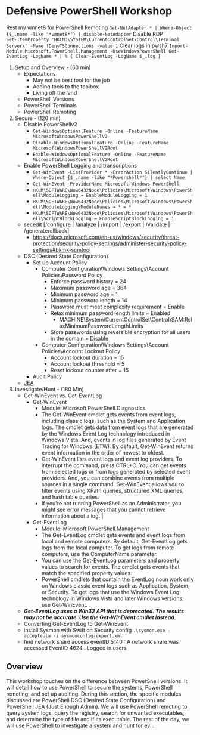 # Defensive PowerShell Workshop  

Rest my vmnet8 for PowerShell Remoting
`Get-NetAdapter * | Where-Object {$_.name -like "*vmnet8*"} | disable-NetAdapter`
Disable RDP  
`Set-ItemProperty 'HKLM:\SYSTEM\CurrentControlSet\Control\Terminal Server\' -Name fDenyTSConnections -value 1`
Clear logs in pwsh7
`Import-Module Microsoft.PowerShell.Management -UseWindowsPowerShell Get-EventLog -LogName * | % { Clear-EventLog -LogName $_.log }`

1. Setup and Overview - (60 min)
    * Expectations
        * May not be best tool for the job
        * Adding tools to the toolbox
        * Living off the land
    * PowerShell Versions
    * PowerShell Terminals
    * PowerShell Remoting
2. Secure - (120 min)
    * Disable PowerShellv2
        * `Get-WindowsOptionalFeature -Online -FeatureName MicrosoftWindowsPowerShellV2`
        * `Disable-WindowsOptionalFeature -Online -FeatureName MicrosoftWindowsPowerShellV2Root`
        * `Enable-WindowsOptionalFeature -Online -FeatureName MicrosoftWindowsPowerShellV2Root`
    * Enable PowerShell Logging and transcriptions
        * `Get-WinEvent -ListProvider * -ErrorAction SilentlyContinue | Where-Object {$_.name -like "*Powershell*"} | select Name`
        * `Get-WinEvent -ProviderName Microsoft-Windows-PowerShell`
        * `HKLM\SOFTWARE\Wow6432Node\Policies\Microsoft\Windows\PowerShell\ModuleLogging → EnableModuleLogging = 1`
        * `HKLM\SOFTWARE\Wow6432Node\Policies\Microsoft\Windows\PowerShell\ModuleLogging\ModuleNames → * = *`
        * `HKLM\SOFTWARE\Wow6432Node\Policies\Microsoft\Windows\PowerShell\ScriptBlockLogging → EnableScriptBlockLogging = 1`
    * secedit [/configure | /analyze | /import | /export | /validate | /generaterollback]
        * https://docs.microsoft.com/en-us/windows/security/threat-protection/security-policy-settings/administer-security-policy-settings#bkmk-scmtool
    * DSC (Desired State Configuration)
        * Set up Account Policy
            * Computer Configuration\Windows Settings\Account Policies\Password Policy
                * Enforce password history = 24
                * Maximum password age = 364
                * Minimum password age = 1
                * Minimum password length = 14
                * Password must meet complexity requirement = Enable
                * Relax minimum password length limits = Enabled
                    * MACHINE\System\CurrentControlSet\Control\SAM:RelaxMinimumPasswordLengthLimits
                * Store passwords using reversible encryption for all users in the domain = Disable
            * Computer Configuration\Windows Settings\Account Policies\Account Lockout Policy
                * Account lockout duration = 15
                * Account lockout threshold = 5
                * Reset lockout counter after = 15
        * Audit Policy
    * [JEA](https://github.com/P0w3rChi3f/JEA-Just-Enough-Admin)
3. Investigate/Hunt - (180 Min)
    * Get-WinEvent vs. Get-EventLog  
        * Get-WinEvent  
            * Module: Microsoft.PowerShell.Diagnostics
            * The Get-WinEvent cmdlet gets events from event logs, including classic logs, such as the System and Application logs. The cmdlet gets data from event logs that are generated by the Windows Event Log technology introduced in Windows Vista. And, events in log files generated by Event Tracing for Windows (ETW). By default, Get-WinEvent returns event information in the order of newest to oldest.
            * Get-WinEvent lists event logs and event log providers. To interrupt the command, press CTRL+C. You can get events from selected logs or from logs generated by selected event providers. And, you can combine events from multiple sources in a single command. Get-WinEvent allows you to filter events using XPath queries, structured XML queries, and hash table queries.
            * If you're not running PowerShell as an Administrator, you might see error messages that you cannot retrieve information about a log. |  
        * Get-EventLog  
            * Module: Microsoft.PowerShell.Management
            * The Get-EventLog cmdlet gets events and event logs from local and remote computers. By default, Get-EventLog gets logs from the local computer. To get logs from remote computers, use the ComputerName parameter.
            * You can use the Get-EventLog parameters and property values to search for events. The cmdlet gets events that match the specified property values.
            * PowerShell cmdlets that contain the EventLog noun work only on Windows classic event logs such as Application, System, or Security. To get logs that use the Windows Event Log technology in Windows Vista and later Windows versions, use Get-WinEvent.  
    * ***Get-EventLog uses a Win32 API that is deprecated. The results may not be accurate. Use the Get-WinEvent cmdlet instead.***
    * Converting Get-EventLog to Get-WinEvent
    * install Sysmon with Swift on Security config
        `.\sysmon.exe -accepteula -i sysmonconfig-export.xml`
    * find network share access
        eventID 5140 : A network share was accessed
        EventID 4624 : Logged in users

## Overview

This workshop touches on the difference between PowerShell versions.  It will detail how to use PowerShell to secure the systems, PowerShell remoting, and set up auditing.  During this section, the specific modules discussed are PowerShell DSC (Desired State Configuration) and PowerShell JEA (Just Enough Admin).  We will use PowerShell remoting to query system logs, query the registry, search for unwanted executables, and determine the type of file and if its executable.  The rest of the day, we will use PowerShell to investigate a system and hunt for evil.
